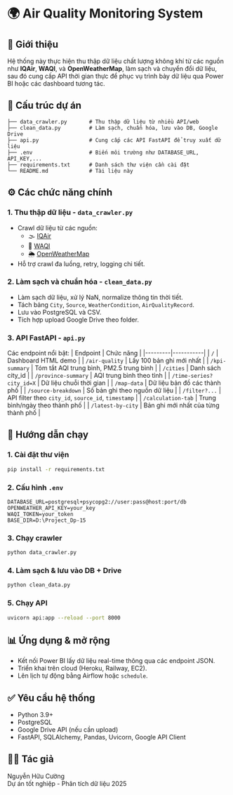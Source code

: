 # 🌍 Air Quality Monitoring System

## 📌 Giới thiệu

Hệ thống này thực hiện thu thập dữ liệu chất lượng không khí từ các nguồn như **IQAir**, **WAQI**, và **OpenWeatherMap**, làm sạch và chuyển đổi dữ liệu, sau đó cung cấp API thời gian thực để phục vụ trình bày dữ liệu qua Power BI hoặc các dashboard tương tác.

## 🧱 Cấu trúc dự án

```
├── data_crawler.py       # Thu thập dữ liệu từ nhiều API/web
├── clean_data.py         # Làm sạch, chuẩn hóa, lưu vào DB, Google Drive
├── api.py                # Cung cấp các API FastAPI để truy xuất dữ liệu
├── .env                  # Biến môi trường như DATABASE_URL, API_KEY,...
├── requirements.txt      # Danh sách thư viện cần cài đặt
└── README.md             # Tài liệu này
```

## ⚙️ Các chức năng chính

### 1. **Thu thập dữ liệu - `data_crawler.py`**
- Crawl dữ liệu từ các nguồn:
  - 🌫️ [IQAir](https://www.iqair.com/)
  - 💨 [WAQI](https://waqi.info/)
  - 🌦️ [OpenWeatherMap](https://openweathermap.org/)
- Hỗ trợ crawl đa luồng, retry, logging chi tiết.

### 2. **Làm sạch và chuẩn hóa - `clean_data.py`**
- Làm sạch dữ liệu, xử lý NaN, normalize thông tin thời tiết.
- Tách bảng `City`, `Source`, `WeatherCondition`, `AirQualityRecord`.
- Lưu vào PostgreSQL và CSV.
- Tích hợp upload Google Drive theo folder.

### 3. **API FastAPI - `api.py`**
Các endpoint nổi bật:
| Endpoint | Chức năng |
|---------|-----------|
| `/` | Dashboard HTML demo |
| `/air-quality` | Lấy 100 bản ghi mới nhất |
| `/kpi-summary` | Tóm tắt AQI trung bình, PM2.5 trung bình |
| `/cities` | Danh sách city_id |
| `/province-summary` | AQI trung bình theo tỉnh |
| `/time-series?city_id=X` | Dữ liệu chuỗi thời gian |
| `/map-data` | Dữ liệu bản đồ các thành phố |
| `/source-breakdown` | Số bản ghi theo nguồn dữ liệu |
| `/filter?...` | API filter theo `city_id`, `source_id`, `timestamp` |
| `/calculation-tab` | Trung bình/ngày theo thành phố |
| `/latest-by-city` | Bản ghi mới nhất của từng thành phố |

## 🏁 Hướng dẫn chạy

### 1. Cài đặt thư viện
```bash
pip install -r requirements.txt
```

### 2. Cấu hình `.env`
```env
DATABASE_URL=postgresql+psycopg2://user:pass@host:port/db
OPENWEATHER_API_KEY=your_key
WAQI_TOKEN=your_token
BASE_DIR=D:\Project_Dp-15
```

### 3. Chạy crawler
```bash
python data_crawler.py
```

### 4. Làm sạch & lưu vào DB + Drive
```bash
python clean_data.py
```

### 5. Chạy API
```bash
uvicorn api:app --reload --port 8000
```

## 📊 Ứng dụng & mở rộng

- Kết nối Power BI lấy dữ liệu real-time thông qua các endpoint JSON.
- Triển khai trên cloud (Heroku, Railway, EC2).
- Lên lịch tự động bằng Airflow hoặc `schedule`.

## ✅ Yêu cầu hệ thống

- Python 3.9+
- PostgreSQL
- Google Drive API (nếu cần upload)
- FastAPI, SQLAlchemy, Pandas, Uvicorn, Google API Client

## 🧑‍💻 Tác giả

Nguyễn Hữu Cường  
Dự án tốt nghiệp - Phân tích dữ liệu 2025
